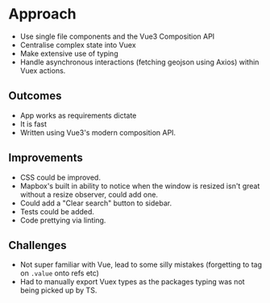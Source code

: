 
# Approach

- Use single file components and the Vue3 Composition API
- Centralise complex state into Vuex
- Make extensive use of typing
- Handle asynchronous interactions (fetching geojson using Axios) within Vuex actions.

## Outcomes

- App works as requirements dictate
- It is fast
- Written using Vue3's modern composition API.

## Improvements

- CSS could be improved.
- Mapbox's built in ability to notice when the window is resized isn't great without a resize observer, could add one.
- Could add a "Clear search" button to sidebar.
- Tests could be added.
- Code prettying via linting.

## Challenges

- Not super familiar with Vue, lead to some silly mistakes (forgetting to tag on `.value` onto refs etc)
- Had to manually export Vuex types as the packages typing was not being picked up by TS.
